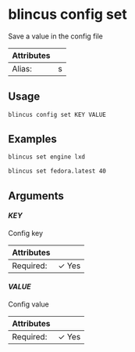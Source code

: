 # blincus config set

Save a value in the config file

| Attributes       | &nbsp;
|------------------|-------------
| Alias:           | s

## Usage

```bash
blincus config set KEY VALUE
```

## Examples

```bash
blincus set engine lxd
```

```bash
blincus set fedora.latest 40
```

## Arguments

#### *KEY*

Config key

| Attributes      | &nbsp;
|-----------------|-------------
| Required:       | ✓ Yes

#### *VALUE*

Config value

| Attributes      | &nbsp;
|-----------------|-------------
| Required:       | ✓ Yes


